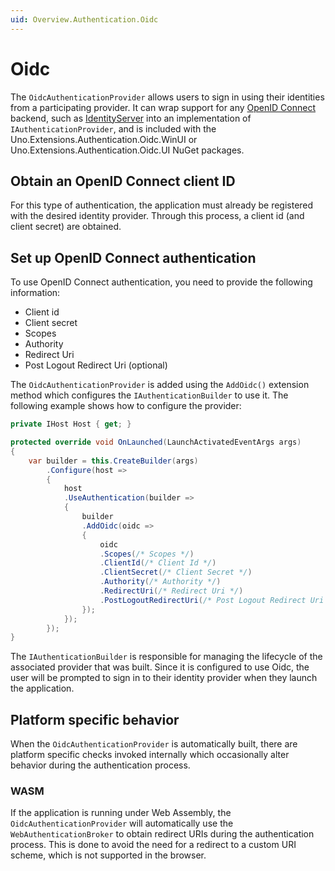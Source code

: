 ```yaml
---
uid: Overview.Authentication.Oidc
---
```


# Oidc

The `OidcAuthenticationProvider` allows users to sign in using their identities from a participating provider. It can wrap support for any [OpenID Connect](https://openid.net/connect/) backend, such as [IdentityServer](https://duendesoftware.com/products/identityserver) into an implementation of `IAuthenticationProvider`, and is included with the Uno.Extensions.Authentication.Oidc.WinUI or Uno.Extensions.Authentication.Oidc.UI NuGet packages.

## Obtain an OpenID Connect client ID

For this type of authentication, the application must already be registered with the desired identity provider. Through this process, a client id (and client secret) are obtained.

## Set up OpenID Connect authentication

To use OpenID Connect authentication, you need to provide the following information:

- Client id
- Client secret
- Scopes
- Authority
- Redirect Uri
- Post Logout Redirect Uri (optional)

The `OidcAuthenticationProvider` is added using the `AddOidc()` extension method which configures the `IAuthenticationBuilder` to use it. The following example shows how to configure the provider:

```csharp
private IHost Host { get; }

protected override void OnLaunched(LaunchActivatedEventArgs args)
{
    var builder = this.CreateBuilder(args)
        .Configure(host => 
        {
            host
            .UseAuthentication(builder => 
            {
                builder
                .AddOidc(oidc => 
                {
                    oidc
                    .Scopes(/* Scopes */)
                    .ClientId(/* Client Id */)
                    .ClientSecret(/* Client Secret */)
                    .Authority(/* Authority */)
                    .RedirectUri(/* Redirect Uri */)
                    .PostLogoutRedirectUri(/* Post Logout Redirect Uri */)
                });
            });
        });
}
```

The `IAuthenticationBuilder` is responsible for managing the lifecycle of the associated provider that was built. Since it is configured to use Oidc, the user will be prompted to sign in to their identity provider when they launch the application. 

## Platform specific behavior

When the `OidcAuthenticationProvider` is automatically built, there are platform specific checks invoked internally which occasionally alter behavior during the authentication process.

### WASM

If the application is running under Web Assembly, the `OidcAuthenticationProvider` will automatically use the `WebAuthenticationBroker` to obtain redirect URIs during the authentication process. This is done to avoid the need for a redirect to a custom URI scheme, which is not supported in the browser.
